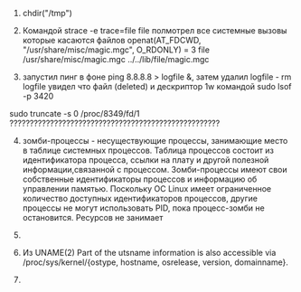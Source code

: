 1. chdir("/tmp")

2. Командой strace -e trace=file file полмотрел все системные вызовы которые касаются файлов
  openat(AT_FDCWD, "/usr/share/misc/magic.mgc", O_RDONLY) = 3
  file /usr/share/misc/magic.mgc
  ../../lib/file/magic.mgc

3. запустил пинг в фоне ping 8.8.8.8 > logfile &,
 затем удалил logfile - rm logfile
 увидел что файл (deleted) и дескриптор 1w командой sudo lsof -p 3420
 
 sudo truncate -s 0 /proc/8349/fd/1 ????????????????????????????????????????????????????
 
 4. зомби-процессы - несуществующие процессы, занимающие место в таблице системных процессов. 
 Таблица процессов состоит из идентификатора процесса,
ссылки на плату и другой полезной информации,связанной с процессом.
Зомби-процессы имеют свои собственные идентификаторы процессов и информацию об управлении памятью.
Поскольку ОС Linux имеет ограниченное количество доступных идентификаторов процессов,
другие процессы не могут использовать PID, пока процесс-зомби не остановится.
Ресурсов не занимает

5. 

6. Из UNAME(2) Part of the utsname information is also accessible via /proc/sys/kernel/{ostype, hostname, osrelease, version, domainname}.

7. 









